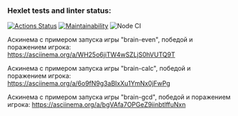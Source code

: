 ### Hexlet tests and linter status:
[![Actions Status](https://github.com/elena-mb/frontend-project-lvl1/workflows/hexlet-check/badge.svg)](https://github.com/elena-mb/frontend-project-lvl1/actions)
[![Maintainability](https://api.codeclimate.com/v1/badges/a99a88d28ad37a79dbf6/maintainability)](https://codeclimate.com/github/codeclimate/codeclimate/maintainability)
![Node CI](https://github.com/elena-mb/frontend-project-lvl1/actions/workflows/github-actions.yml/badge.svg)

Аскинема с примером запуска игры "brain-even", победой и поражением игрока:
https://asciinema.org/a/WH25o6jiTW4wSZLjS0hVUTQ9T

Аскинема с примером запуска игры "brain-calc", победой и поражением игрока:
https://asciinema.org/a/6o9fN9g3aBIxXu1YmNx0jFwPg

Аскинема с примером запуска игры "brain-gcd", победой и поражением игрока:
https://asciinema.org/a/bgVAfa7OPGeZ9iinbtlffuNxn